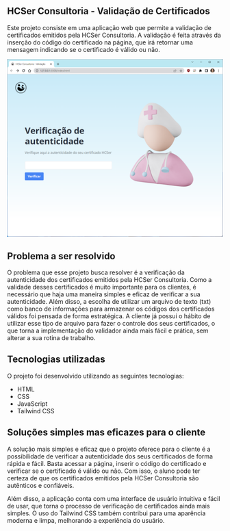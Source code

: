 <H2>HCSer Consultoria - Validação de Certificados</H2>
<p>Este projeto consiste em uma aplicação web que permite a validação de certificados emitidos pela HCSer Consultoria. A validação é feita através da inserção do código do certificado na página, que irá retornar uma mensagem indicando se o certificado é válido ou não.</p>

<img src="Captura de tela 2023-05-03 202251.png" alt="Descrição da imagem">

<H2>Problema a ser resolvido</H2>
<p>O problema que esse projeto busca resolver é a verificação da autenticidade dos certificados emitidos pela HCSer Consultoria. Como a validade desses certificados é muito importante para os clientes, é necessário que haja uma maneira simples e eficaz de verificar a sua autenticidade. 
Além disso, a escolha de utilizar um arquivo de texto (txt) como banco de informações para armazenar os códigos dos certificados válidos foi pensada de forma estratégica. A cliente já possui o hábito de utilizar esse tipo de arquivo para fazer o controle dos seus certificados, o que torna a implementação do validador ainda mais fácil e prática, sem alterar a sua rotina de trabalho.</p>
<H2>Tecnologias utilizadas</H2>
<p>O projeto foi desenvolvido utilizando as seguintes tecnologias:</p>
<ul>
  <li>HTML</li>
  <li>CSS</li>
  <li>JavaScript</li>
  <li>Tailwind CSS</li>
</ul>
<h2>Soluções simples mas eficazes para o cliente</h2>
<p>A solução mais simples e eficaz que o projeto oferece para o cliente é a possibilidade de verificar a autenticidade dos seus certificados de forma rápida e fácil. Basta acessar a página, inserir o código do certificado e verificar se o certificado é válido ou não. Com isso, o aluno pode ter certeza de que os certificados emitidos pela HCSer Consultoria são autênticos e confiáveis.</p>
<p>Além disso, a aplicação conta com uma interface de usuário intuitiva e fácil de usar, que torna o processo de verificação de certificados ainda mais simples. O uso do Tailwind CSS também contribui para uma aparência moderna e limpa, melhorando a experiência do usuário.</p>
